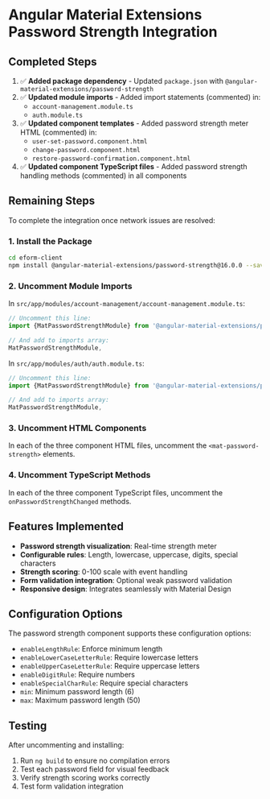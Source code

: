 # Angular Material Extensions Password Strength Integration

## Completed Steps

1. ✅ **Added package dependency** - Updated `package.json` with `@angular-material-extensions/password-strength`
2. ✅ **Updated module imports** - Added import statements (commented) in:
   - `account-management.module.ts`
   - `auth.module.ts`
3. ✅ **Updated component templates** - Added password strength meter HTML (commented) in:
   - `user-set-password.component.html`
   - `change-password.component.html`
   - `restore-password-confirmation.component.html`
4. ✅ **Updated component TypeScript files** - Added password strength handling methods (commented) in all components

## Remaining Steps

To complete the integration once network issues are resolved:

### 1. Install the Package
```bash
cd eform-client
npm install @angular-material-extensions/password-strength@16.0.0 --save --force
```

### 2. Uncomment Module Imports
In `src/app/modules/account-management/account-management.module.ts`:
```typescript
// Uncomment this line:
import {MatPasswordStrengthModule} from '@angular-material-extensions/password-strength';

// And add to imports array:
MatPasswordStrengthModule,
```

In `src/app/modules/auth/auth.module.ts`:
```typescript
// Uncomment this line:
import {MatPasswordStrengthModule} from '@angular-material-extensions/password-strength';

// And add to imports array:
MatPasswordStrengthModule,
```

### 3. Uncomment HTML Components
In each of the three component HTML files, uncomment the `<mat-password-strength>` elements.

### 4. Uncomment TypeScript Methods
In each of the three component TypeScript files, uncomment the `onPasswordStrengthChanged` methods.

## Features Implemented

- **Password strength visualization**: Real-time strength meter
- **Configurable rules**: Length, lowercase, uppercase, digits, special characters
- **Strength scoring**: 0-100 scale with event handling
- **Form validation integration**: Optional weak password validation
- **Responsive design**: Integrates seamlessly with Material Design

## Configuration Options

The password strength component supports these configuration options:
- `enableLengthRule`: Enforce minimum length
- `enableLowerCaseLetterRule`: Require lowercase letters
- `enableUpperCaseLetterRule`: Require uppercase letters
- `enableDigitRule`: Require numbers
- `enableSpecialCharRule`: Require special characters
- `min`: Minimum password length (6)
- `max`: Maximum password length (50)

## Testing

After uncommenting and installing:
1. Run `ng build` to ensure no compilation errors
2. Test each password field for visual feedback
3. Verify strength scoring works correctly
4. Test form validation integration